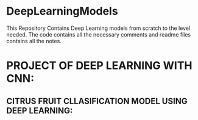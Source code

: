 # DeepLearningModels
This Repository Contains Deep Learning models from scratch to the level needed. The code contains all the necessary comments and  readme files contains all the notes. 
# PROJECT OF DEEP LEARNING WITH CNN:
## CITRUS FRUIT CLLASIFICATION MODEL USING DEEP LEARNING:
